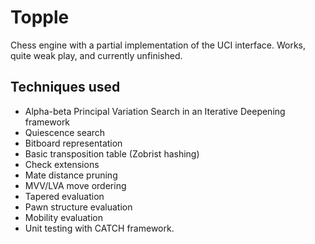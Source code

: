 # Topple

Chess engine with a partial implementation of the UCI interface. Works, quite weak play, and currently unfinished.

## Techniques used
 - Alpha-beta Principal Variation Search in an Iterative Deepening framework
 - Quiescence search
 - Bitboard representation
 - Basic transposition table (Zobrist hashing)
 - Check extensions
 - Mate distance pruning
 - MVV/LVA move ordering
 - Tapered evaluation
 - Pawn structure evaluation
 - Mobility evaluation
 - Unit testing with CATCH framework.